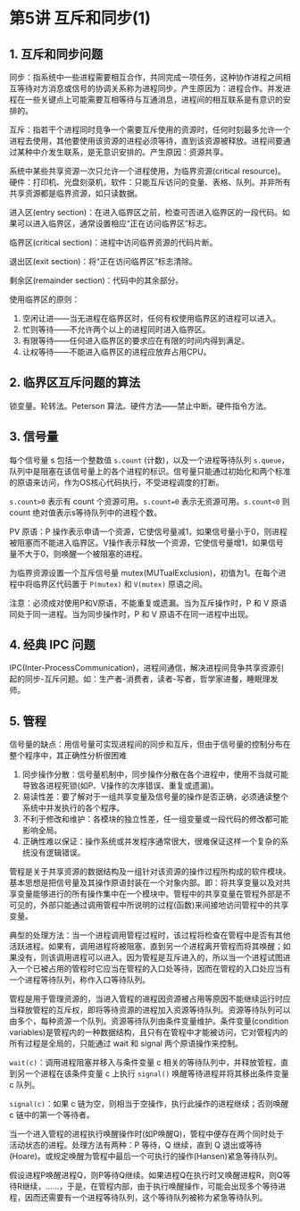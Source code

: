 # 第5讲 互斥和同步(1)

## 1. 互斥和同步问题

同步：指系统中一些进程需要相互合作，共同完成一项任务，这种协作进程之间相互等待对方消息或信号的协调关系称为进程同步。产生原因为：进程合作。并发进程在一些关键点上可能需要互相等待与互通消息，进程间的相互联系是有意识的安排的。

互斥：指若干个进程同时竞争一个需要互斥使用的资源时，任何时刻最多允许一个进程去使用，其他要使用该资源的进程必须等待，直到该资源被释放。进程间要通过某种中介发生联系，是无意识安排的。产生原因：资源共享。

系统中某些共享资源一次只允许一个进程使用，为临界资源(critical resource)。硬件：打印机、光盘刻录机，软件：只能互斥访问的变量、表格、队列。并非所有共享资源都是临界资源，如只读数据。

进入区(entry section)：在进入临界区之前，检查可否进入临界区的一段代码。如果可以进入临界区，通常设置相应“正在访问临界区”标志。

临界区(critical section)：进程中访问临界资源的代码片断。

退出区(exit section)：将“正在访问临界区”标志清除。

剩余区(remainder section)：代码中的其余部分。

使用临界区的原则：

1. 空闲让进——当无进程在临界区时，任何有权使用临界区的进程可以进入。
2. 忙则等待——不允许两个以上的进程同时进入临界区。
3. 有限等待——任何进入临界区的要求应在有限的时间内得到满足。
4. 让权等待——不能进入临界区的进程应放弃占用CPU。

## 2. 临界区互斥问题的算法

锁变量。轮转法。Peterson 算法。硬件方法——禁止中断。硬件指令方法。

## 3. 信号量

每个信号量 s 包括一个整数值 `s.count` (计数)，以及一个进程等待队列 `s.queue`，队列中是阻塞在该信号量上的各个进程的标识。信号量只能通过初始化和两个标准的原语来访问，作为OS核心代码执行，不受进程调度的打断。

`s.count>0` 表示有 count 个资源可用。`s.count=0` 表示无资源可用。`s.count<0` 则 count 绝对值表示s等待队列中的进程个数。

PV 原语：P 操作表示申请一个资源，它使信号量减1，如果信号量小于0，则进程被阻塞而不能进入临界区。V操作表示释放一个资源，它使信号量增1，如果信号量不大于0，则唤醒一个被阻塞的进程。

为临界资源设置一个互斥信号量 mutex(MUTualExclusion)，初值为1。在每个进程中将临界区代码置于 `P(mutex)` 和 `V(mutex)` 原语之间。

注意：必须成对使用P和V原语，不能重复或遗漏。当为互斥操作时，P 和 V 原语同处于同一进程。当为同步操作时，P 和 V 原语不在同一进程中出现。

## 4. 经典 IPC 问题

IPC(Inter-ProcessCommunication)，进程间通信，解决进程间竞争共享资源引起的同步-互斥问题。如：生产者-消费者，读者-写者，哲学家进餐，睡眠理发师。

## 5. 管程

信号量的缺点：用信号量可实现进程间的同步和互斥，但由于信号量的控制分布在整个程序中，其正确性分析很困难

1. 同步操作分散：信号量机制中，同步操作分散在各个进程中，使用不当就可能导致各进程死锁(如P、V操作的次序错误、重复或遗漏)。
2. 易读性差：要了解对于一组共享变量及信号量的操作是否正确，必须通读整个系统中并发执行的各个程序。
3. 不利于修改和维护：各模块的独立性差，任一组变量或一段代码的修改都可能影响全局。
4. 正确性难以保证：操作系统或并发程序通常很大，很难保证这样一个复杂的系统没有逻辑错误。

管程是关于共享资源的数据结构及一组针对该资源的操作过程所构成的软件模块。基本思想是把信号量及其操作原语封装在一个对象内部。即：将共享变量以及对共享变量能够进行的所有操作集中在一个模块中。管程中的共享变量在管程外部是不可见的，外部只能通过调用管程中所说明的过程(函数)来间接地访问管程中的共享变量。

典型的处理方法：当一个进程调用管程过程时，该过程将检查在管程中是否有其他活跃进程。如果有，调用进程将被阻塞，直到另一个进程离开管程而将其唤醒；如果没有，则该调用进程可以进入。因为管程是互斥进入的，所以当一个进程试图进入一个已被占用的管程时它应当在管程的入口处等待，因而在管程的入口处应当有一个进程等待队列，称作入口等待队列。

管程是用于管理资源的，当进入管程的进程因资源被占用等原因不能继续运行时应当释放管程的互斥权，即将等待资源的进程加入资源等待队列。资源等待队列可以由多个，每种资源一个队列。资源等待队列由条件变量维护。条件变量(condition variables)是管程内的一种数据结构，且只有在管程中才能被访问，它对管程内的所有过程是全局的，只能通过 wait 和 signal 两个原语操作来控制。

`wait(c)`：调用进程阻塞并移入与条件变量 c 相关的等待队列中，并释放管程，直到另一个进程在该条件变量 c 上执行 `signal()` 唤醒等待进程并将其移出条件变量 c 队列。

`signal(c)`：如果 c 链为空，则相当于空操作，执行此操作的进程继续；否则唤醒 c 链中的第一个等待者。

当一个进入管程的进程执行唤醒操作时(如P唤醒Q)，管程中便存在两个同时处于活动状态的进程。处理方法有两种：P 等待，Q 继续，直到 Q 退出或等待(Hoare)。或规定唤醒为管程中最后一个可执行的操作(Hansen)紧急等待队列。

假设进程P唤醒进程Q，则P等待Q继续。如果进程Q在执行时又唤醒进程R，则Q等待R继续，......，于是，在管程内部，由于执行唤醒操作，可能会出现多个等待进程，因而还需要有一个进程等待队列，这个等待队列被称为紧急等待队列。
